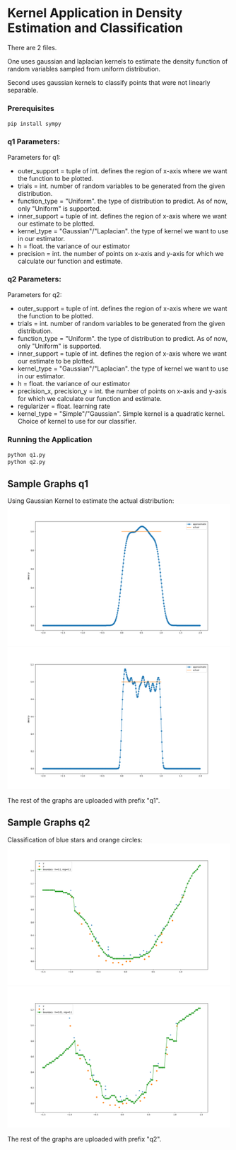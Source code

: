 # Kernel Application in Density Estimation and Classification

There are 2 files.

One uses gaussian and laplacian kernels to estimate the density function of random variables sampled from uniform distribution.

Second uses gaussian kernels to classify points that were not linearly separable.

### Prerequisites

```
pip install sympy
```

### q1 Parameters:

Parameters for q1:
* outer_support = tuple of int. defines the region of x-axis where we want the function to be plotted.
* trials = int. number of random variables to be generated from the given distribution.
* function_type = "Uniform". the type of distribution to predict. As of now, only "Uniform" is supported.
* inner_support = tuple of int. defines the region of x-axis where we want our estimate to be plotted.
* kernel_type = "Gaussian"/"Laplacian". the type of kernel we want to use in our estimator.
* h = float. the variance of our estimator
* precision = int. the number of points on x-axis and y-axis for which we calculate our function and estimate.


### q2 Parameters:

Parameters for q2:
* outer_support = tuple of int. defines the region of x-axis where we want the function to be plotted.
* trials = int. number of random variables to be generated from the given distribution.
* function_type = "Uniform". the type of distribution to predict. As of now, only "Uniform" is supported.
* inner_support = tuple of int. defines the region of x-axis where we want our estimate to be plotted.
* kernel_type = "Gaussian"/"Laplacian". the type of kernel we want to use in our estimator.
* h = float. the variance of our estimator
* precision_x, precision_y = int. the number of points on x-axis and y-axis for which we calculate our function and estimate.
* regularizer = float. learning rate
* kernel_type = "Simple"/"Gaussian". Simple kernel is a quadratic kernel. Choice of kernel to use for our classifier.

### Running the Application

```
python q1.py
python q2.py
```

## Sample Graphs q1

Using Gaussian Kernel to estimate the actual distribution:\
![Alt text](q1_gaussian_h0_01.png?raw=true "q1_gaussian_h0_01")
![Alt text](q1_gaussian_h0_001.png?raw=true "q1_gaussian_h0_001")

The rest of the graphs are uploaded with prefix "q1".

## Sample Graphs q2

Classification of blue stars and orange circles:\
![Alt text](q2_gaussian_h0_1_reg0_1.png?raw=true "q2_gaussian_h0_1_reg0_1")
![Alt text](q2_gaussian_h0_01_reg0_1.png?raw=true "q2_gaussian_h0_01_reg0_1")

The rest of the graphs are uploaded with prefix "q2".
